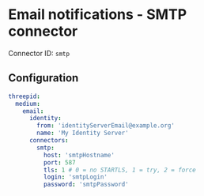 # Email notifications - SMTP connector
Connector ID: `smtp`

## Configuration
```yaml
threepid:
  medium:
    email:
      identity:
        from: 'identityServerEmail@example.org'
        name: 'My Identity Server'
      connectors:
        smtp:
          host: 'smtpHostname'
          port: 587
          tls: 1 # 0 = no STARTLS, 1 = try, 2 = force
          login: 'smtpLogin'
          password: 'smtpPassword'
```
